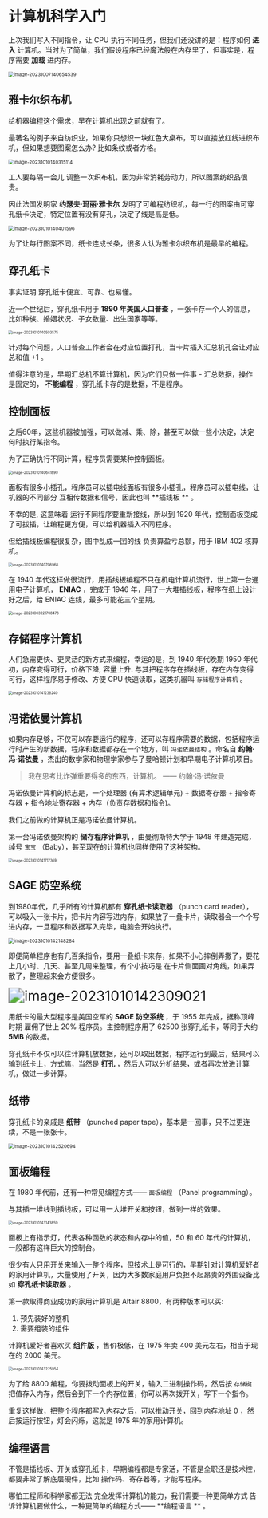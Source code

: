 # 计算机科学入门

上次我们写入不同指令，让 CPU 执行不同任务，但我们还没讲的是：程序如何 **进入** 计算机。当时为了简单，我们假设程序已经魔法般在内存里了，但事实是，程序需要
**加载** 进内存。

<img src="http://niu.ochiamalu.xyz/image-20231007140654539.png" alt="image-20231007140654539" style="zoom: 67%;" />

## 雅卡尔织布机

给机器编程这个需求，早在计算机出现之前就有了。

最著名的例子来自纺织业，如果你只想织一块红色大桌布，可以直接放红线进织布机，但如果想要图案怎么办? 比如条纹或者方格。

<img src="http://niu.ochiamalu.xyz/image-20231010140315114.png" alt="image-20231010140315114" style="zoom: 67%;margin:0 auto" />

工人要每隔一会儿 调整一次织布机，因为非常消耗劳动力，所以图案纺织品很贵。

因此法国发明家 **约瑟夫·玛丽·雅卡尔** 发明了可编程纺织机，每一行的图案由可穿孔纸卡决定，特定位置有没有穿孔，决定了线是高是低。

<img src="http://niu.ochiamalu.xyz/image-20231010140401596.png" alt="image-20231010140401596" style="zoom: 67%;margin:0 auto" />

为了让每行图案不同，纸卡连成长条，很多人认为雅卡尔织布机是最早的编程。

## 穿孔纸卡

事实证明 穿孔纸卡便宜、可靠、也易懂。

近一个世纪后，穿孔纸卡用于 **1890 年美国人口普查** ，一张卡存一个人的信息，比如种族、婚姻状况、子女数量、出生国家等等。

<img src="http://niu.ochiamalu.xyz/image-20231010140503575.png" alt="image-20231010140503575" style="zoom:50%;margin:0 auto" />

针对每个问题，人口普查工作者会在对应位置打孔，当卡片插入汇总机孔会让对应总和值 +1 。

值得注意的是，早期汇总机不算计算机，因为它们只做一件事 - 汇总数据，操作是固定的， **不能编程** ，穿孔纸卡存的是数据，不是程序。

## 控制面板

之后60年，这些机器被加强，可以做减、乘、除，甚至可以做一些小决定，决定何时执行某指令。

为了正确执行不同计算，程序员需要某种控制面板。

<img src="http://niu.ochiamalu.xyz/image-20231010140641890.png" alt="image-20231010140641890" style="zoom:50%;margin:0 auto" />

面板有很多小插孔，程序员可以插电线面板有很多小插孔，程序员可以插电线，让机器的不同部分 互相传数据和信号，因此也叫 **插线板
** 。

不幸的是, 这意味着 运行不同程序要重新接线，所以到 1920 年代，控制面板变成了可拔插，让编程更方便，可以给机器插入不同程序。

但给插线板编程很复杂，图中乱成一团的线 负责算盈亏总额，用于 IBM 402 核算机。

<img src="http://niu.ochiamalu.xyz/image-20231010140708968.png" alt="image-20231010140708968" style="zoom:50%;margin:0 auto" />

在 1940 年代这样做很流行，用插线板编程不只在机电计算机流行，世上第一台通用电子计算机， **ENIAC** ，完成于 1946
年，用了一大堆插线板，程序在纸上设计好之后，给 ENIAC 连线，最多可能花三个星期。

<img src="http://niu.ochiamalu.xyz/image-20231003221708478.png" alt="image-20231003221708478" style="zoom:50%;margin:0 auto" />

## 存储程序计算机

人们急需更快、更灵活的新方式来编程，幸运的是，到 1940 年代晚期 1950 年代初，内存变得可行，价格下降, 容量上升.
与其把程序存在插线板，存在内存变得可行，这样程序易于修改、方便 CPU 快速读取，这类机器叫 `存储程序计算机` 。

<img src="http://niu.ochiamalu.xyz/image-20231010141238240.png" alt="image-20231010141238240" style="zoom:50%;margin:0 auto" />

## 冯诺依曼计算机

如果内存足够，不仅可以存要运行的程序，还可以存程序需要的数据，包括程序运行时产生的新数据，程序和数据都存在一个地方，叫 `冯诺依曼结构`
。命名自 **约翰·冯·诺依曼** ，杰出的数学家和物理学家参与了曼哈顿计划和早期电子计算机项目。

> 我在思考比炸弹重要得多的东西，计算机。 —— 约翰·冯·诺依曼

冯诺依曼计算机的标志是，一个处理器 (有算术逻辑单元) + 数据寄存器 + 指令寄存器 + 指令地址寄存器 + 内存（负责存数据和指令)。

我们之前做的计算机正是冯诺依曼计算机。

第一台冯诺依曼架构的 **储存程序计算机** ，由曼彻斯特大学于 1948 年建造完成，绰号 `宝宝` （Baby），甚至现在的计算机也同样使用了这种架构。

<img src="http://niu.ochiamalu.xyz/image-20231010141717369.png" alt="image-20231010141717369" style="zoom:50%;margin:0 auto" />

## SAGE 防空系统

到1980年代，几乎所有的计算机都有 **穿孔纸卡读取器** （punch card
reader），可以吸入一张卡片，把卡片内容写进内存，如果放了一叠卡片，读取器会一个个写进内存，一旦程序和数据写入完毕，电脑会开始执行。

<img src="http://niu.ochiamalu.xyz/image-20231010142148284.png" alt="image-20231010142148284" style="zoom: 67%;margin:0 auto" />

即便简单程序也有几百条指令，要用一叠纸卡来存，如果不小心摔倒弄撒了，要花上几小时、几天、甚至几周来整理，有个小技巧是
在卡片侧面画对角线，如果弄散了，整理起来会方便很多。

<img src="http://niu.ochiamalu.xyz/image-20231010142309021.png" alt="image-20231010142309021" style="zoom:200%;margin:0 auto" />

用纸卡的最大型程序是美国空军的 **SAGE 防空系统** ，于 1955 年完成，据称顶峰时期 雇佣了世上 20% 程序员。主控制程序用了 62500
张穿孔纸卡，等同于大约 **5MB** 的数据。

穿孔纸卡不仅可以往计算机放数据，还可以取出数据，程序运行到最后，结果可以输到纸卡上，方式嘛，当然是 **打孔**
，然后人可以分析结果，或者再次放进计算机，做进一步计算。

## 纸带

穿孔纸卡的亲戚是 **纸带** （punched paper tape），基本是一回事，只不过更连续，不是一张张卡。

<img src="http://niu.ochiamalu.xyz/image-20231010142520694.png" alt="image-20231010142520694" style="zoom:67%;margin:0 auto" />

## 面板编程

在 1980 年代前，还有一种常见编程方式—— `面板编程` （Panel programming）。

与其插一堆线到插线板，可以用一大堆开关和按钮，做到一样的效果。

<img src="http://niu.ochiamalu.xyz/image-20231010143143859.png" alt="image-20231010143143859" style="zoom:50%;margin:0 auto" />

面板上有指示灯，代表各种函数的状态和内存中的值，50 和 60 年代的计算机，一般都有这样巨大的控制台。

很少有人只用开关来输入一整个程序，但技术上是可行的，早期针对计算机爱好者的家用计算机，大量使用了开关，因为大多数家庭用户负担不起昂贵的外围设备比如
**穿孔纸卡读取器** 。

第一款取得商业成功的家用计算机是 Altair 8800，有两种版本可以买:

1. 预先装好的整机
2. 需要组装的组件

计算机爱好者喜欢买 **组件版** ，售价极低，在 1975 年卖 400 美元左右，相当于现在的 2000 美元。

<img src="http://niu.ochiamalu.xyz/image-20231010143225954.png" alt="image-20231010143225954" style="zoom:50%;margin:0 auto" />

为了给 8800 编程，你要拨动面板上的开关，输入二进制操作码，然后按 `存储键` 把值存入内存，然后会到下一个内存位置，你可以再次拨开关，写下一个指令。

重复这样做，把整个程序都写入内存之后，可以推动开关，回到内存地址 0 ，然后按运行按钮，灯会闪烁，这就是 1975 年的家用计算机。

## 编程语言

不管是插线板、开关或穿孔纸卡，早期编程都是专家活，不管是全职还是技术控，都要非常了解底层硬件，比如 操作码、寄存器等，才能写程序。

哪怕工程师和科学家都无法 完全发挥计算机的能力，我们需要一种更简单方式 告诉计算机要做什么，一种更简单的编程方式—— **编程语言
** 。



